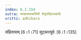 ```yaml
---
index: 6.1.154
sutra: मस्करमस्करिणौ वेणुपरिव्राजकयोः
vritti: adhikara
---
```


 संहितायाम् [6।1।71]  सुट्कात्पूर्व: [6।1।135] 